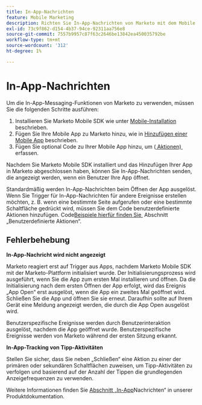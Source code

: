 ```yaml
---
title: In-App-Nachrichten
feature: Mobile Marketing
description: Richten Sie In-App-Nachrichten von Marketo mit dem Mobile SDK ein, konfigurieren Sie benutzerdefinierte Ereignis-Trigger, verfolgen Sie die Tipp-Aktivität und beheben Sie die Initialisierungsprobleme beim ersten Öffnen der App.
exl-id: 73c9f862-d154-4b37-94ce-92311aa756e8
source-git-commit: 7557b9957c87f63c2646be13842ea450035792be
workflow-type: tm+mt
source-wordcount: '312'
ht-degree: 1%

---
```


# In-App-Nachrichten

Um die In-App-Messaging-Funktionen von Marketo zu verwenden, müssen Sie die folgenden Schritte ausführen:

1. Installieren Sie Marketo Mobile SDK wie unter [Mobile-Installation](installation.md) beschrieben.
1. Fügen Sie Ihre Mobile App zu Marketo hinzu, wie in [Hinzufügen einer Mobile App](https://experienceleague.adobe.com/de/docs/marketo/using/product-docs/mobile-marketing/admin/add-a-mobile-app) beschrieben.
1. Fügen Sie optional Code zu Ihrer Mobile App hinzu, um ([&#x200B; Aktionen) &#x200B;](custom-actions.md) erfassen.

Nachdem Sie Marketo Mobile SDK installiert und das Hinzufügen Ihrer App in Marketo abgeschlossen haben, können Sie In-App-Nachrichten senden, die angezeigt werden, wenn ein Benutzer Ihre App öffnet.

Standardmäßig werden In-App-Nachrichten beim Öffnen der App ausgelöst. Wenn Sie Trigger für In-App-Nachrichten für andere Ereignisse erstellen möchten, z. B. wenn eine bestimmte Seite aufgerufen oder eine bestimmte Schaltfläche gedrückt wird, müssen Sie dem Code benutzerdefinierte Aktionen hinzufügen. Code[Beispiele hierfür finden Sie &#x200B;](custom-actions.md) Abschnitt „Benutzerdefinierte Aktionen“.

## Fehlerbehebung

**In-App-Nachricht wird nicht angezeigt**

Marketo reagiert erst auf Trigger aus Apps, nachdem Marketo Mobile SDK mit der Marketo-Plattform initialisiert wurde. Der Initialisierungsprozess wird ausgeführt, wenn Sie die App zum ersten Mal installieren und öffnen. Da die Initialisierung nach dem ersten Öffnen der App erfolgt, wird das Ereignis „App Open“ erst ausgelöst, wenn die App ein zweites Mal geöffnet wird. Schließen Sie die App und öffnen Sie sie erneut. Daraufhin sollte auf Ihrem Gerät eine Meldung angezeigt werden, die durch die App Open ausgelöst wird.

Benutzerspezifische Ereignisse werden durch Benutzerinteraktion ausgelöst, nachdem die App geöffnet wurde. Benutzerspezifische Ereignisse werden von Marketo während der ersten Sitzung erkannt.

**In-App-Tracking von Tipp-Aktivitäten**

Stellen Sie sicher, dass Sie neben „Schließen“ eine Aktion zu einer der primären oder sekundären Schaltflächen zuweisen, um Tipp-Aktivitäten zu verfolgen und basierend auf der Anzahl der Tippen die grundlegenden Anzeigefrequenzen zu verwenden.

Weitere Informationen finden Sie [&#x200B; Abschnitt „In-App](https://experienceleague.adobe.com/de/docs/marketo/using/product-docs/mobile-marketing/in-app-messages/creating-in-app-messages/create-an-in-app-message)Nachrichten“ in unserer Produktdokumentation.
